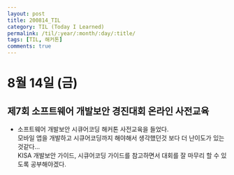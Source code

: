 ```yaml
---
layout: post
title: 200814_TIL
category: TIL (Today I Learned)
permalink: /til/:year/:month/:day/:title/
tags: [TIL, 해커톤]
comments: true
---
```

# 8월 14일 (금)

## 제7회 소프트웨어 개발보안 경진대회 온라인 사전교육
- 소프트웨어 개발보안 시큐어코딩 해커톤 사전교육을 들었다.  
  모바일 앱을 개발하고 시큐어코딩까지 해야해서 생각했던것 보다 더 난이도가 있는것같다...  
  KISA 개발보안 가이드, 시큐어코딩 가이드를 참고하면서 대회를 잘 마무리 할 수 있도록 공부해야겠다.
